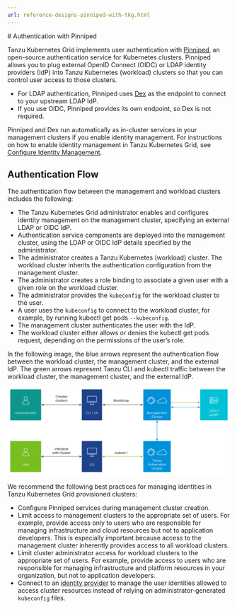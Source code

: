 ```yaml
---
url: reference-designs-pinniped-with-tkg.html
---
```

﻿# Authentication with Pinniped

Tanzu Kubernetes Grid implements user authentication with [Pinniped](https://pinniped.dev/), an open-source authentication service for Kubernetes clusters. Pinniped allows you to plug external OpenID Connect (OIDC) or LDAP identity providers (IdP) into Tanzu Kubernetes (workload) clusters so that you can control user access to those clusters.

- For LDAP authentication, Pinniped uses [Dex](https://github.com/dexidp/dex/blob/master/README.md) as the endpoint to connect to your upstream LDAP IdP.
- If you use OIDC, Pinniped provides its own endpoint, so Dex is not required. 

Pinniped and Dex run automatically as in-cluster services in your management clusters if you enable identity management. For instructions on how to enable identity management in Tanzu Kubernetes Grid, see [Configure Identity Management](https://docs.vmware.com/en/VMware-Tanzu-Kubernetes-Grid/1.5/vmware-tanzu-kubernetes-grid-15/GUID-iam-configure-id-mgmt.html).

## Authentication Flow

The authentication flow between the management and workload clusters includes the following:

- The Tanzu Kubernetes Grid administrator enables and configures identity management on the management cluster, specifying an external LDAP or OIDC IdP.
- Authentication service components are deployed into the management cluster, using the LDAP or OIDC IdP details specified by the administrator.
- The administrator creates a Tanzu Kubernetes (workload) cluster. The workload cluster inherits the authentication configuration from the management cluster.
- The administrator creates a role binding to associate a given user with a given role on the workload cluster.
- The administrator provides the `kubeconfig` for the workload cluster to the user.
- A user uses the `kubeconfig` to connect to the workload cluster, for example, by running kubectl get pods `--kubeconfig`.
- The management cluster authenticates the user with the IdP.
- The workload cluster either allows or denies the kubectl get pods request, depending on the permissions of the user’s role.

In the following image, the blue arrows represent the authentication flow between the workload cluster, the management cluster, and the external IdP. The green arrows represent Tanzu CLI and kubectl traffic between the workload cluster, the management cluster, and the external IdP.

![Authentication flow and Tanzu CLI and kubectl traffic between the workload cluster, the management cluster, and the external IdP](/img/reference-designs/pinniped-with-tkg/1-pinniped-1.png)

We recommend the following best practices for managing identities in Tanzu Kubernetes Grid provisioned clusters:

- Configure Pinniped services during management cluster creation.
- Limit access to management clusters to the appropriate set of users. For example, provide access only to users who are responsible for managing infrastructure and cloud resources but not to application developers. This is especially important because access to the management cluster inherently provides access to all workload clusters.
- Limit cluster administrator access for workload clusters to the appropriate set of users. For example, provide access to users who are responsible for managing infrastructure and platform resources in your organization, but not to application developers.
- Connect to an [identity provider](https://csrc.nist.gov/glossary/term/identity_provider) to manage the user identities allowed to access cluster resources instead of relying on administrator-generated `kubeconfig` files.

